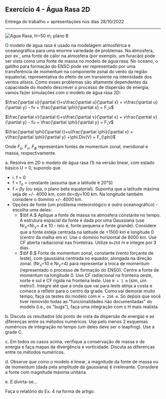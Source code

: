 ## Exercício 4 - Água Rasa 2D
Entrega do trabalho  + apresentações nos dias 28/10/2022

---

![Agua Rasa, H=50 m, plano B](Exercicio_4/gifs/leap_50m_scen3.gif)

O modelo de água rasa é usado na modelagem atmosférica e oceanográfica para uma enorme variedade de problemas.  Na atmosfera, por ex., uma fonte de calor na atmosfera (por exemplo, um furacão) pode ser vista como uma fonte de massa no modelo de água rasa.  No oceano, o gatilho para formação do ENSO pode ser representado por uma transferência de momentum na componente zonal do vento da região equatorial, representativa do efeito de um transiente na intensidade dos ventos alísios.  Como esses problemas são altamente dependentes da capacidade do modelo descrever o processo de dispersão de energia, vamos fazer simulações com o modelo de água rasa 2D:

$\frac{\partial u}{\partial t}+u\frac{\partial u}{\partial x} + v\frac{\partial u}{\partial y} - fv + \frac{\partial \phi}{\partial x} = F_u$

$\frac{\partial v}{\partial t}+u\frac{\partial v}{\partial x} + v\frac{\partial v}{\partial y} - fu + \frac{\partial \phi}{\partial y} = F_v$

$\frac{\partial \phi}{\partial t}+u\frac{\partial \phi}{\partial x} + v\frac{\partial \phi}{\partial y} +\phi.Div(V) = F_{\phi}$

Onde $F_u$, $F_v$, $F_{\phi}$ representam fontes de momentum zonal, meridional e massa, respectivamente.

a. Resolva em 2D o modelo de água rasa (1) na versão linear, com estado básico U = 0, supondo que 
- i. f = 0
- f = f$_o$ = constante (assuma que a latitude é 20°S)
- f = $\beta$y (ou seja, o plano beta equatorial). Suponha que a latitude máxima seja de +/- 4000 km, com dx=dy=100 km. Na longitude também considere o domínio +/- 4000 km.
- Opções de fonte (um problema meteorológico e outro oceanográfico) - escolha uma deles:
   - $\bf A.$ Aplique a fonte de massa na atmosfera constante no tempo. A estrutura espacial da fonte é dada por uma Gaussiana (use Nr$_x$=Nr$_y$= 4 e 10 - isto é, fonte pequena e fonte grande). Considere que a fonte esteja centrada na latitude de +1500 km e longitude 0 (centro da malha em x). Use o domínio horizontal de 8000 km. Use CF aberta radiacional nas fronteiras. Utilize `H=250` m e integre por 3 dias.
   - $\bf B.$ Fonte de momentum zonal, constante (vento forçante de leste), com gaussiana centrada no equador, alongada na direção zonal. (Nr$_x$=10 e Nr$_y$=4) para representar a troca de momentum (representado o processo de formação do ENSO). Centre a fonte de momentum na longitude 0. Use CF radiacional na fronteira oeste, norte e sul e CF rígida na fronteira leste. Use `H = 1 m` (sim, um metro!). Integre até que a onda que vai para leste atinja a costa e comece a refletir para o centro da grade. Como vai demorar muito tempo, faça os testes do modelo com `H = 250 m`. Só depois que você tiver removido todas as "funcionalidades não documentadas" do modelo (i.e., os "bugs"), faça uma integração com o H mais realista.

b. Discuta os resultados (do ponto de vista da dispersão de energia) e as diferenças entre os métodos numéricos. Use pelo menos 2 esquemas numéricos de integração no tempo (um deles deve ser o leapfrog). Use a grade C.

c. Em todos os casos acima, verifique a conservação de massa e de energia e faça mapas da divergência e vorticidade. Discuta as diferenças entre os métodos numéricos.

d. Observe que como o modelo é linear, a magnitude da fonte de massa ou de momentum (dada pela amplitude da gaussiana) é irrelevante. Considere a fonte com magnitude máxima unitária.

e. E divirta-se...

Faça o relatório do Ex. 4 na forma de artigo.






